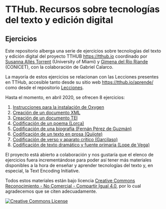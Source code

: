 # TTHub. Recursos sobre tecnologías del texto y edición digital

## Ejercicios

Este repositorio alberga una serie de ejercicios sobre tecnologías del texto y edición digital del proyecto TTHUB <https://tthub.io> coordinado por [Susanna Allés Torrent](http://susannalles.com) (University of Miami) y [Gimena del Rio Riande](https://www.aacademica.org/gimena.delrio.riande) (CONICET), con la colaboración de Gabriel Calarco.

La mayoría de estos ejercicios se relacionan con las Lecciones presentes en TTHub, accesible tanto desde su sitio web <https://tthub.io/aprende/> como desde el repositorio [Lecciones](https://github.com/tthub-repo/lecciones).

Hasta el momento, en abril 2020, se ofrecen 8 ejercicios:

1. [Instrucciones para la instalación de Oxygen](https://tthub-repo.github.io/ejercicios/1.Instrucciones-instalacion-oXygen)
2. [Creación de un documento XML](https://tthub-repo.github.io/ejercicios/2.Creacion-doc-xml)
3. [Creación de un documento TEI](https://tthub-repo.github.io/ejercicios/3.Creacion-doc-tei)
4. [Codificación de un poema (Lorca)](https://tthub-repo.github.io/ejercicios/4.Codificacion-poema-Lorca_I)
5. [Codificación de una biografía (Fernán Pérez de Guzmán)](https://tthub-repo.github.io/ejercicios/5.Codificacion-biografia)
6. [Codificación de un texto en prosa (Quijote)](https://tthub-repo.github.io/ejercicios/6.Prosa_Quijote)
7. [Codificación de verso y aparato crítico (Garcilaso)](https://tthub-repo.github.io/ejercicios/7.Poesia_Garcilaso)
8. [Codificación de texto dramático y fuente primaria (Lope de Vega)](https://tthub-repo.github.io/ejercicios/8.Teatro_Lope)

El proyecto está abierto a colaboración y nos gustaría que el elenco de ejercicios fuera incrementándose para poder así tener más materiales disponibles a la hora de enseñar y aprender tecnologías del texto y, en especial, la Text Encoding Initiative.

Todos estos materiales están bajo licencia <a rel="license" href="http://creativecommons.org/licenses/by-nc-sa/4.0/">Creative Commons  Reconocimiento - No Comercial - Compartir Igual 4.0</a>, por lo cual agradecemos que se citen adecuadamente.

<a rel="license" href="http://creativecommons.org/licenses/by-nc-sa/4.0/"><img alt="Creative Commons License" style="border-width:0" src="https://i.creativecommons.org/l/by-nc-sa/4.0/88x31.png" /></a>

